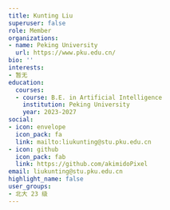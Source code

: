 ```yaml
---
title: Kunting Liu
superuser: false
role: Member
organizations:
- name: Peking University
  url: https://www.pku.edu.cn/
bio: ''
interests:
- 暂无
education:
  courses:
  - course: B.E. in Artificial Intelligence
    institution: Peking University
    year: 2023-2027
social:
- icon: envelope
  icon_pack: fa
  link: mailto:liukunting@stu.pku.edu.cn
- icon: github
  icon_pack: fab
  link: https://github.com/akimidoPixel
email: liukunting@stu.pku.edu.cn
highlight_name: false
user_groups:
- 北大 23 级
---
```

